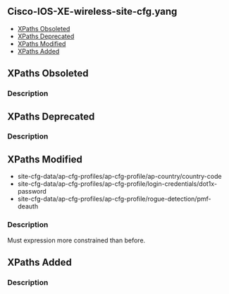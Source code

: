 ## Cisco-IOS-XE-wireless-site-cfg.yang


- [XPaths Obsoleted](#xpaths-obsoleted)
- [XPaths Deprecated](#xpaths-deprecated)
- [XPaths Modified](#xpaths-modified)
- [XPaths Added](#xpaths-added)

## XPaths Obsoleted

### Description

## XPaths Deprecated

### Description

## XPaths Modified

- site-cfg-data/ap-cfg-profiles/ap-cfg-profile/ap-country/country-code
- site-cfg-data/ap-cfg-profiles/ap-cfg-profile/login-credentials/dot1x-password
- site-cfg-data/ap-cfg-profiles/ap-cfg-profile/rogue-detection/pmf-deauth

### Description

Must expression more constrained than before.

## XPaths Added

### Description
